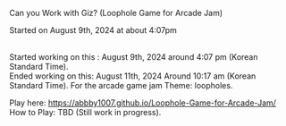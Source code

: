 Can you Work with Giz?  (Loophole Game for Arcade Jam)

Started on August 9th, 2024 at about 4:07pm

<br> Started working on this : August 9th, 2024 around 4:07 pm  (Korean Standard Time). <br> Ended working on this: August 11th, 2024 Around 10:17 am  (Korean Standard Time).
For the arcade game jam
Theme: loopholes.

Play here: https://abbby1007.github.io/Loophole-Game-for-Arcade-Jam/
How to Play: TBD (Still work in progress).
